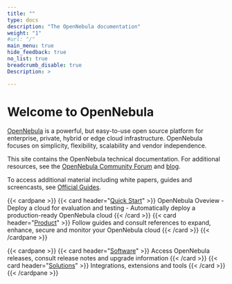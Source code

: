 ```yaml
---
title: ""
type: docs
description: "The OpenNebula documentation"
weight: "1"
#url: "/"
main_menu: true
hide_feedback: true
no_list: true
breadcrumb_disable: true
Description: >

---
```


# Welcome to OpenNebula

[OpenNebula](https://opennebula.io) is a powerful, but easy-to-use open source platform for enterprise, private, hybrid or edge cloud infrastructure. OpenNebula focuses on simplicity, flexibility, scalability and vendor independence.

This site contains the OpenNebula technical documentation. For additional resources, see the [OpenNebula Community Forum](https://forum.opennebula.io/) and [blog](https://opennebula.io/blog/).

To access additional material including white papers, guides and screencasts, see [Official Guides](https://opennebula.io/docs/).

{{< cardpane >}}
  {{< card header="[Quick Start](7.0/quick_start)" >}}
  OpenNebula Oveview - Deploy a cloud for evaluation and testing - Automatically deploy a production-ready OpenNebula cloud
  {{< /card >}}
  {{< card header="[Product](7.0/product)" >}}
  Follow guides and consult references to expand, enhance, secure and monitor your OpenNebula cloud
  {{< /card >}}
{{< /cardpane >}}

{{< cardpane >}}
  {{< card header="[Software](7.0/releases)" >}}
  Access OpenNebula releases, consult release notes and upgrade information
  {{< /card >}}
  {{< card header="[Solutions](7.0/solutions)" >}}
  Integrations, extensions and tools
  {{< /card >}}
{{< /cardpane >}}

